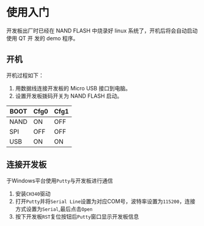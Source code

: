 # 使用入门 #
开发板出厂时已经在 NAND FLASH 中烧录好 linux 系统了，开机后将会自动启动使用 QT 开
发的 demo 程序。  
## 开机 ##
开机过程如下：  
1. 用数据线连接开发板的 Micro USB 接口到电脑。  
2. 设置开发板拨码开关为 NAND FLASH 启动。  

| BOOT | Cfg0 | Cfg1 |
| ---- | ---- | ---- |
| NAND | ON | OFF |
| SPI  | OFF| OFF |
| USB  | ON | ON  |  
## 连接开发板 ##
于Windows平台使用`Putty`与开发板进行通信  
1. 安装`CH340`驱动
2. 打开`Putty`并将`Serial Line`设置为对应COM号，波特率设置为`115200`，连接方式设置为`Serial`,最后点击`Open`
3. 按下开发板`RST`复位按钮后`Putty`窗口显示开发板信息